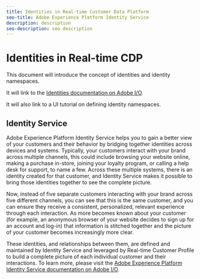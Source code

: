 ```yaml
---
title: Identities in Real-time Customer Data Platform
seo-title: Adobe Experience Platform Identity Service
description: description
seo-description: seo description
---
```


# Identities in Real-time CDP

This document will introduce the concept of identities and identity namespaces. 

It will link to the [Identities documentation on Adobe I/O](https://www.adobe.io/apis/experienceplatform/home/profile-identity-segmentation/profile-identity-segmentation-services.html#!api-specification/markdown/narrative/technical_overview/identity_services_architectural_overview/identity_services_architectural_overview.md).

It will also link to a UI tutorial on defining identity namespaces.

## Identity Service

Adobe Experience Platform Identity Service helps you to gain a better view of your customers and their behavior by bridging together identities across devices and systems. Typically, your customers interact with your brand across multiple channels, this could include browsing your website online, making a purchase in-store, joining your loyalty program, or calling a help desk for support, to name a few. Across these multiple systems, there is an identity created for that customer, and Identity Service makes it possible to bring those identities together to see the complete picture.

Now, instead of five separate customers interacting with your brand across five different channels, you can see that this is the same customer, and you can ensure they receive a consistent, personalized, relevant experience through each interaction. As more becomes known about your customer (for example, an anonymous browser of your website decides to sign up for an account and log-in) that information is stitched together and the picture of your customer becomes increasingly more clear.

These identities, and relationships between them, are defined and maintained by Identity Service and leveraged by Real-time Customer Profile to build a complete picture of each individual customer and their interactions. To learn more, please visit the [Adobe Experience Platform Identity Service documentation on Adobe I/O](https://www.adobe.io/apis/experienceplatform/home/profile-identity-segmentation/profile-identity-segmentation-services.html#!api-specification/markdown/narrative/technical_overview/identity_services_architectural_overview/identity_services_architectural_overview.md).